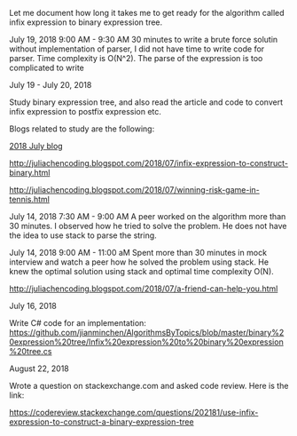 Let me document how long it takes me to get ready for the algorithm called infix expression to binary expression tree. 

July 19, 2018 9:00 AM - 9:30 AM
30 minutes to write a brute force solutin without implementation of parser, I did not have time to write code for parser. 
Time complexity is O(N^2). The parse of the expression is too complicated to write

July 19 - July 20, 2018

Study binary expression tree, and also read the article and code to convert infix expression to postfix expression etc. 

Blogs related to study are the following:

[2018 July blog](http://juliachencoding.blogspot.com/2018/07/binary-expression-tree-study.html)

http://juliachencoding.blogspot.com/2018/07/infix-expression-to-construct-binary.html


http://juliachencoding.blogspot.com/2018/07/winning-risk-game-in-tennis.html

July 14, 2018 7:30 AM - 9:00 AM
A peer worked on the algorithm more than 30 minutes. I observed how he tried to solve the problem. He does not have the idea to use stack to parse the string. 

July 14, 2018 9:00 AM - 11:00 aM
Spent more than 30 minutes in mock interview and watch a peer how he solved the problem using stack. He knew the optimal solution using stack and optimal time complexity O(N). 

http://juliachencoding.blogspot.com/2018/07/a-friend-can-help-you.html

July 16, 2018

Write C# code for an implementation:
https://github.com/jianminchen/AlgorithmsByTopics/blob/master/binary%20expression%20tree/Infix%20expression%20to%20binary%20expression%20tree.cs

August 22, 2018

Wrote a question on stackexchange.com and asked code review. Here is the link:

https://codereview.stackexchange.com/questions/202181/use-infix-expression-to-construct-a-binary-expression-tree
